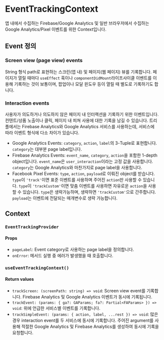 # EventTrackingContext

앱 내에서 수집하는 Firebase/Google Analytics 및 일반 브라우저에서 수집하는
Google Analytics/Pixel 이벤트를 위한 Context입니다.

## Event 정의

### Screen view (page view) events

String 형식 path로 표현하는 스크린(앱 내) 및 페이지(웹 페이지) 뷰를 기록합니다.
페이지가 열릴 때마다 `useEffect` 훅이나 `componentDidMount`라이프사이클 이벤트를
이용해 기록하는 것이 보통이며, 팝업이나 모달 윈도우 등이 열릴 때 별도로 기록하기도
합니다.

### Interaction events

사용자가 의도하거나 의도하지 않은 페이지 내 인터랙션을 기록하기 위한 이벤트입니다.
컨텐트/상품 노출이나 클릭, 페이지 내 피쳐 사용에 대한 기록을 남길 수 있습니다.
트리플에서는 Firebase Analytics와 Google Analytics 서비스를 사용하는데, 서비스에
따라 이벤트 형식에 다소 차이가 있습니다.

- Google Analytics Events: `category`, `action`, `label`의 3-Tuple로 표현합니다.
  `category`는 대부분 page label입니다.
- Firebase Analytics Events: `event_name`, `category`, `action`을 포함한 1-depth
  object입니다. `event_name`은 `user_interaction`이라는 고정 값을 사용합니다.
  `category`는 Google Analytics와 마찬가지로 page label을 사용합니다.
- Facebook Pixel Events: `type`, `action`, `payload`로 이뤄진 object를 받습니다.
  `type`이 `'track'`이면 표준 이벤트를 사용하며 주어진 `action`만 사용할 수 있습니다.
  `type`이 `'trackCustom'`이면 맞춤 이벤트를 사용하면 자유로운 `action`을 사용할 수 있습니다.
  `type`은 생략가능하며, 생략하면 `'trackCustom'`으로 간주합니다.
  `payload`는 이벤트에 전달되는 매개변수로 생략 가능합니다.

## Context

### `EventTrackingProvider`

#### Props

- `pageLabel`: Event category로 사용하는 page label을 정의합니다.
- `onError`: 메서드 실행 중 에러가 발생했을 때 호출합니다.

### `useEventTrackingContext()`

#### Return values

- `trackScreen: (screenPath: string) => void`: Screen view event를 기록합니다.
  Firebase Analytics 및 Google Analytics 이벤트가 동시에 기록됩니다.
- `trackEvent: (params: { ga?: GAParams; fa?: Partial<FAParams> }) => void`: 위에
  언급한 서비스별 이벤트를 기록합니다.
- `trackSimpleEvent: (params: { action, label, ...rest }) => void`: 많은 경우
  interaction event를 두 서비스에 동시에 기록합니다. 주어진 argument를 사용해
  적절한 Google Analytics 및 Firebase Analytics를 생성하여 동시에 기록을 요청합니다.
